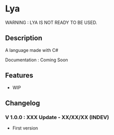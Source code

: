 # Lya

WARNING : LYA IS NOT READY TO BE USED.

## Description

A language made with C#

Documentation : Coming Soon

## Features

- WIP

## Changelog

### V 1.0.0 : XXX Update - XX/XX/XX (INDEV)

- First version
